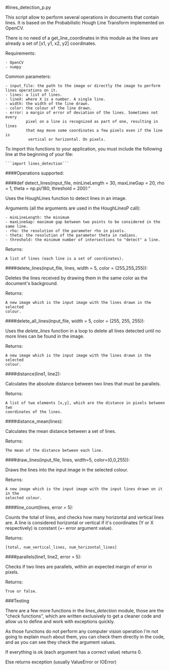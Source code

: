 #lines_detection_p.py

This script allow to perform several operations in documents that contain lines.
It is based on the Probabilistic Hough Line Transform implemented on OpenCV.

There is no need of a get_line_coordinates in this module as the lines are
already a set of [x1, y1, x2, y2] coordinates.

Requirements:

    - OpenCV
    - numpy

Common parameters:

    - input_file: the path to the image or directly the image to perform lines operations on it.
    - lines: a list of lines.
    - lineX: where X is a number. A single line.
    - width: the width of the line drawn.
    - color: the colour of the line drawn.
    - error: a margin of error of deviation of the lines. Sometimes not every
             pixel on a line is recognized as part of one, resulting in lines
             that may move some coordinates a few pixels even if the line is
              vertical or horizontal. On pixels.
              
To import this functions to your application, you must include the following line
at the beginning of your file:

    ```import lines_detection```

              
####Operations supported:

####def detect_lines(input_file, minLineLength = 30, maxLineGap = 20, rho = 1, theta = np.pi/180, threshold = 200):"

Uses the HoughLines function to detect lines in an image.

Arguments (all the arguments are used in the HoughLinesP call):

    - minLineLength: the minimum  
    - maxLineGap: maximum gap between two points to be considered in the same line. 
    - rho: the resolution of the parameter rho in pixels.
    - theta: the resolution of the parameter theta in radians.
    - threshold: the minimum number of intersections to "detect" a line.
    
Returns:
    
    A list of lines (each line is a set of coordinates).


####delete_lines(input_file, lines, width = 5, color = (255,255,255)):

Deletes the lines received by drawing them in the same color as the document's
background.
    
Returns:
    
    A new image which is the input image with the lines drawn in the selected 
    colour.

    
####delete_all_lines(input_file, width = 5, color = (255, 255, 255)):

Uses the *delete_lines* function in a loop to delete all lines detected until no
more lines can be found in the image. 

Returns:
    
    A new image which is the input image with the lines drawn in the selected 
    colour.
    

####distance(line1, line2):

Calculates the absolute distance between two lines that must be parallels.

Returns:
    
    A list of two elements [x,y], which are the distance in pixels between two
    coordinates of the lines.

    
####distance_mean(lines):

Calculates the mean distance between a set of lines.

Returns:

    The mean of the distance between each line.


####draw_lines(input_file, lines, width=5, color=(0,0,255)):

Draws the lines into the input image in the selected colour.
    
Returns:

    A new image which is the input image with the input lines drawn on it in the
    selected colour.
   
    
####line_count(lines, error = 5):

Counts the total of lines, and checks how many horizontal and vertical lines are.
A line is considered horizontal or vertical if it's coordinates (Y or X 
respectively) is constant (+- error argument value).
    
Returns:

    [total, num_vertical_lines, num_horizontal_lines]


####parallels(line1, line2, error = 5):

Checks if two lines are parallels, within an expected margin of error in pixels.

Returns:

    True or false.


###Testing

There are a few more functions in the *lines_detection* module, those are the
"check functions", which are written exclusively to get a cleaner code and allow
us to define and work with exceptions quickly.

As those functions do not perform any computer vision operation I'm not going to
explain much about them, you can check them directly in the code, and as you can
see they check the argument values.

If everything is ok (each argument has a correct value) returns 0.

Else returns exception (usually ValueError or IOError)